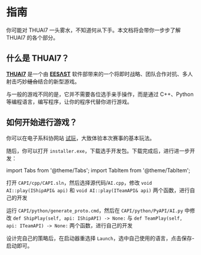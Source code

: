 # 指南

你可能对 THUAI7 一头雾水，不知道何从下手。本文档将会带你一步步了解 THUAI7 的各个部分。

## 什么是 THUAI7？

[**THUAI7**](https://github.com/eesast/THUAI7) 是一个由 [**EESΛST**](https://eesast.com/) 软件部带来的一个将即时战略、团队合作对抗、多人射击巧妙~~缝合~~结合的新型游戏。

与一般的游戏不同的是，它并不需要各位选手亲手操作，而是通过 C++、Python 等编程语言，编写程序，让你的程序代替你进行游戏。

## 如何开始进行游戏？

你可以在电子系科协网站 [试玩](https://eesast.com/login#/contest/playground?contest=b4e3f620-49f7-4883-ba0f-81cbfdcf6196)，大致体验本次赛事的基本玩法。

随后，你可以打开 `installer.exe`，下载选手开发包。下载完成后，进行进一步开发：

import Tabs from '@theme/Tabs';
import TabItem from '@theme/TabItem';

<Tabs>
<TabItem value="cpp" label="C++" default>

打开 `CAPI/cpp/CAPI.sln`，然后选择源代码/`AI.cpp`，修改 `void AI::play(IShipAPI& api)` 和 `void AI::play(ITeamAPI& api)` 两个函数，进行自己的开发

</TabItem>
<TabItem value="python" label="Python">

运行 `CAPI/python/generate_proto.cmd`，然后在 `CAPI/python/PyAPI/AI.py` 中修改 `def ShipPlay(self, api: IShipAPI) -> None:` 与 `def TeamPlay(self, api: ITeamAPI) -> None:` 两个函数，进行自己的开发

</TabItem>
</Tabs>

设计完自己的策略后，在启动器重选择 `Launch`，选中自己使用的语言，点击保存-启动即可。
